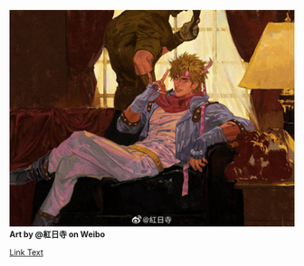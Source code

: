 ![image alt](https://github.com/AndIknowwheretolookk/AndIknowwheretolookk/blob/main/Caesar.Anthonio.Zeppeli.full.3013893.jpg?raw=true)
**Art by @紅日寺 on Weibo**

[Link Text](http://www.savewalterwhite.com/)
